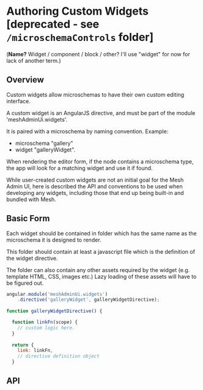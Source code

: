 # Authoring Custom Widgets [deprecated - see `/microschemaControls` folder]

(**Name?** Widget / component / block / other? I'll use "widget" for now for lack of another term.)

## Overview

Custom widgets allow microschemas to have their own custom editing interface.

A custom widget is an AngularJS directive, and must be part of the module 'meshAdminUi.widgets'.

It is paired with a microschema by naming convention. Example:

- microschema "gallery"
- widget "galleryWidget".

When rendering the editor form, if the node contains a microschema type, the app will look for
a matching widget and use it if found.

While user-created custom widgets are not an initial goal for the Mesh Admin UI, here is described 
the API and conventions to be used when developing any widgets, including those that end up being
built-in and bundled with Mesh.

## Basic Form

Each widget should be contained in folder which has the same name as the microschema it is designed to render.

This folder should contain at least a javascript file which is the definition of the widget directive.

The folder can also contain any other assets required by the widget (e.g. template HTML, CSS, images etc.) Lazy loading
of these assets will have to be figured out.

```JavaScript
angular.module('meshAdminUi.widgets')
    .directive('galleryWidget', galleryWidgetDirective);
    
function galleryWidgetDirective() {

  function linkFn(scope) {
    // custom logic here.
  }
  
  return {
    link: linkFn,
    // directive definition object
  }
```

## API

